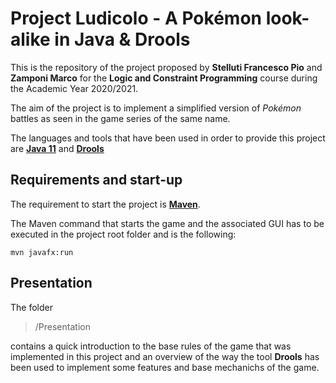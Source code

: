 # Project Ludicolo - A Pokémon look-alike in Java & Drools

This is the repository of the project proposed by **Stelluti Francesco Pio** and **Zamponi Marco** for the **Logic and Constraint Programming** course during the Academic Year 2020/2021.

The aim of the project is to implement a simplified version of *Pokémon* battles as seen in the game series of the same name. 

The languages and tools that have been used in order to provide this project are [**Java 11**](https://www.java.com/en/) and [**Drools**](https://www.drools.org/)

## Requirements and start-up

The requirement to start the project is [**Maven**](https://maven.apache.org/).

The Maven command that starts the game and the associated GUI has to be executed in the project root folder and is the following:
```
mvn javafx:run
```

## Presentation

The folder 

> /Presentation

contains a quick introduction to the base rules of the game that was implemented in this project and an overview of the way the tool **Drools** has been used to implement some features and base mechanichs of the game.
